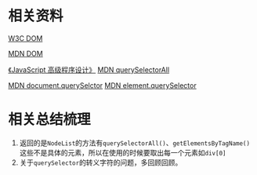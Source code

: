 # 相关资料

[W3C DOM](http://www.w3school.com.cn/js/js_htmldom.asp)

[MDN DOM](https://developer.mozilla.org/zh-CN/docs/Learn/JavaScript/Client-side_web_APIs/Manipulating_documents)

[《JavaScript 高级程序设计》]()
[MDN querySelectorAll](https://developer.mozilla.org/en-US/docs/Web/API/Element/querySelectorAll)

[MDN document.querySelctor](https://developer.mozilla.org/zh-CN/docs/Web/API/Document/querySelector)
[MDN element.querySelector](https://developer.mozilla.org/zh-CN/docs/Web/API/Element/querySelector)

# 相关总结梳理
1. 返回的是`NodeList`的方法有`querySelectorAll()`、`getElementsByTagName()`这些不是具体的元素，所以在使用的时候要取出每一个元素如`div[0]`
2. 关于`querySelector`的转义字符的问题，多回顾回顾。
